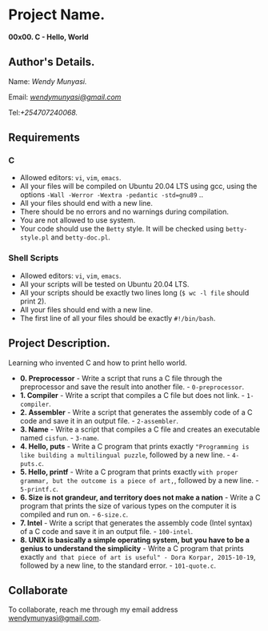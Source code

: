 # Project Name.
**00x00. C - Hello, World**

## Author's Details.
Name: *Wendy Munyasi.*

Email: *wendymunyasi@gmail.com*

Tel:*+254707240068.*

##  Requirements

### C
*   Allowed editors: `vi`, `vim`, `emacs`.
*   All your files will be compiled on Ubuntu 20.04 LTS using gcc, using the options `-Wall -Werror -Wextra -pedantic -std=gnu89` ..
*   All your files should end with a new line.
*   There should be no errors and no warnings during compilation.
*   You are not allowed to use system.
*   Your code should use the `Betty` style. It will be checked using `betty-style.pl` and `betty-doc.pl`.

### Shell Scripts
*   Allowed editors: `vi`, `vim`, `emacs`.
*   All your scripts will be tested on Ubuntu 20.04 LTS.
*   All your scripts should be exactly two lines long (`$ wc -l file` should print 2).
*   All your files should end with a new line.
*   The first line of all your files should be exactly `#!/bin/bash`.


## Project Description.
Learning who invented C and how to print hello world.

* **0. Preprocessor** - Write a script that runs a C file through the preprocessor and save the result into another file. - `0-preprocessor`.
* **1. Compiler** - Write a script that compiles a C file but does not link. - `1-compiler`.
* **2. Assembler** - Write a script that generates the assembly code of a C code and save it in an output file. - `2-assembler`.
* **3. Name** - Write a script that compiles a C file and creates an executable named `cisfun`. - `3-name`.
* **4. Hello, puts** - Write a C program that prints exactly `"Programming is like building a multilingual puzzle`, followed by a new line. -  `4-puts.c`.
* **5. Hello, printf** - Write a C program that prints exactly `with proper grammar, but the outcome is a piece of art,`, followed by a new line. -  `5-printf.c`.
* **6. Size is not grandeur, and territory does not make a nation** - Write a C program that prints the size of various types on the computer it is compiled and run on. - `6-size.c`.
* **7. Intel** - Write a script that generates the assembly code (Intel syntax) of a C code and save it in an output file. - `100-intel`.
* **8. UNIX is basically a simple operating system, but you have to be a genius to understand the simplicity** - Write a C program that prints exactly `and that piece of art is useful" - Dora Korpar, 2015-10-19`, followed by a new line, to the standard error. - `101-quote.c`.

## Collaborate

To collaborate, reach me through my email address wendymunyasi@gmail.com.
